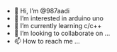 - 👋 Hi, I’m @987aadi
- 👀 I’m interested in arduino uno
- 🌱 I’m currently learning c/c++
- 💞️ I’m looking to collaborate on ...
- 📫 How to reach me ...

<!---
987aadi/987aadi is a ✨ special ✨ repository because its `README.md` (this file) appears on your GitHub profile.
You can click the Preview link to take a look at your changes.
--->
